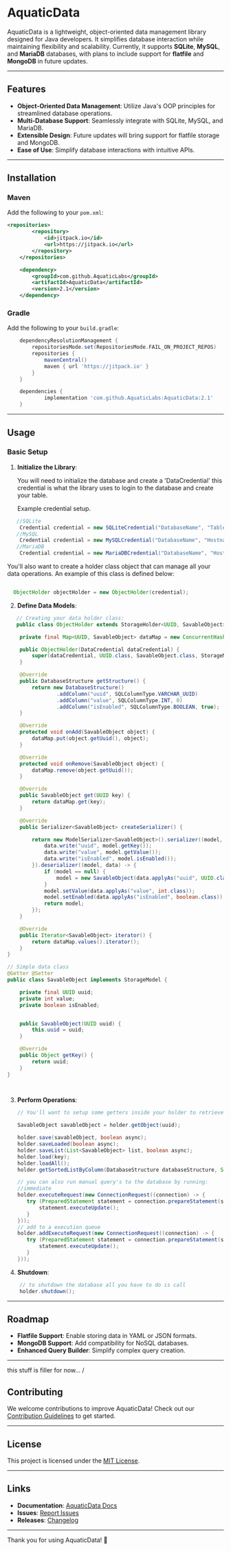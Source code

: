 # AquaticData

AquaticData is a lightweight, object-oriented data management library designed for Java developers. It simplifies database interaction while maintaining flexibility and scalability. Currently, it supports **SQLite**, **MySQL**, and **MariaDB** databases, with plans to include support for **flatfile** and **MongoDB** in future updates.

---

## Features
- **Object-Oriented Data Management**: Utilize Java's OOP principles for streamlined database operations.
- **Multi-Database Support**: Seamlessly integrate with SQLite, MySQL, and MariaDB.
- **Extensible Design**: Future updates will bring support for flatfile storage and MongoDB.
- **Ease of Use**: Simplify database interactions with intuitive APIs.

---

## Installation

### Maven
Add the following to your `pom.xml`:
```xml
<repositories>
		<repository>
		    <id>jitpack.io</id>
		    <url>https://jitpack.io</url>
		</repository>
	</repositories>

	<dependency>
	    <groupId>com.github.AquaticLabs</groupId>
	    <artifactId>AquaticData</artifactId>
	    <version>2.1</version>
	</dependency>
```

### Gradle
Add the following to your `build.gradle`:
```gradle
	dependencyResolutionManagement {
		repositoriesMode.set(RepositoriesMode.FAIL_ON_PROJECT_REPOS)
		repositories {
			mavenCentral()
			maven { url 'https://jitpack.io' }
		}
	}

	dependencies {
	        implementation 'com.github.AquaticLabs:AquaticData:2.1'
	}
```

---

## Usage

### Basic Setup
1. **Initialize the Library**:
   
    You will need to initialize the database and create a 'DataCredential' this credential is what the library uses to login to the 
    database and create your table.  

    Example credential setup.
```java
   //SQLite                                                                   // creates a file if one is not present.
    Credential credential = new SQLiteCredential("DatabaseName", "TableName", new File("FileLocation"))
   //MySQL
    Credential credential = new MySQLCredential("DatabaseName", "Hostname", port, "username", "password", "TableName")
   //MariaDB
    Credential credential = new MariaDBCredential("DatabaseName", "Hostname", port, "username", "password", "TableName")
```

You'll also want to create a holder class object that can manage all your data operations. An example of this class is defined below:

```java

  ObjectHolder objectHolder = new ObjectHolder(credential);

```

2. **Define Data Models**:
```java
   // Creating your data holder class:
   public class ObjectHolder extends StorageHolder<UUID, SavableObject> {

    private final Map<UUID, SavableObject> dataMap = new ConcurrentHashMap<>();

    public ObjectHolder(DataCredential dataCredential) {
        super(dataCredential, UUID.class, SavableObject.class, StorageMode.LOAD_AND_STORE, Runnable::run, CompletableFuture::runAsync);
    }

    @Override
    public DatabaseStructure getStructure() {
        return new DatabaseStructure()
                .addColumn("uuid", SQLColumnType.VARCHAR_UUID)
                .addColumn("value", SQLColumnType.INT, 0)
                .addColumn("isEnabled", SQLColumnType.BOOLEAN, true);
    }

    @Override
    protected void onAdd(SavableObject object) {
        dataMap.put(object.getUuid(), object);
    }

    @Override
    protected void onRemove(SavableObject object) {
        dataMap.remove(object.getUuid());
    }

    @Override
    public SavableObject get(UUID key) {
        return dataMap.get(key);
    }

    @Override
    public Serializer<SavableObject> createSerializer() {

        return new ModelSerializer<SavableObject>().serializer((model, data) -> {
            data.write("uuid", model.getKey());
            data.write("value", model.getValue());
            data.write("isEnabled", model.isEnabled());
        }).deserializer((model, data) -> {
            if (model == null) {
                model = new SavableObject(data.applyAs("uuid", UUID.class));
            }
            model.setValue(data.applyAs("value", int.class));
            model.setEnabled(data.applyAs("isEnabled", boolean.class));
            return model;
        });
    }

    @Override
    public Iterator<SavableObject> iterator() {
        return dataMap.values().iterator();
    }
}

```

```java
// Simple data class
@Getter @Setter
public class SavableObject implements StorageModel {

    private final UUID uuid;
    private int value;
    private boolean isEnabled;


    public SavableObject(UUID uuid) {
        this.uuid = uuid;
    }

    @Override
    public Object getKey() {
        return uuid;
    }
}

 
```


3. **Perform Operations**:
   ```java
   // You'll want to setup some getters inside your holder to retrieve data from either your dataMap or if you dont store the data, you'll want to fetch the data by running load(key)

   SavableObject savableObject = holder.getObject(uuid);
   
   holder.save(savableObject, boolean async);
   holder.saveLoaded(boolean async);
   holder.saveList(List<SavableObject> list, boolean async);
   holder.load(key);
   holder.loadAll();
   holder.getSortedListByColumn(DatabaseStructure databaseStructure, String sortByColumnName, SQLDatabase.SortOrder sortOrder, int limit, int offset, boolean async)
   
   // you can also run manual query's to the database by running:
   //immediate
   holder.executeRequest(new ConnectionRequest((connection) -> {
      try (PreparedStatement statement = connection.prepareStatement(sqlQuery)) {
          statement.executeUpdate();
      }
   }));
   // add to a execution queue
   holder.addExecuteRequest(new ConnectionRequest((connection) -> {
      try (PreparedStatement statement = connection.prepareStatement(sqlQuery)) {
          statement.executeUpdate();
      }
   }));
   ```
4. **Shutdown**:

```java
    // to shutdown the database all you have to do is call
    holder.shutdown();


```


---

## Roadmap
- **Flatfile Support**: Enable storing data in YAML or JSON formats.
- **MongoDB Support**: Add compatibility for NoSQL databases.
- **Enhanced Query Builder**: Simplify complex query creation.

---

this stuff is filler for now...
 \/

## Contributing
We welcome contributions to improve AquaticData! Check out our [Contribution Guidelines](https://github.com/AquaticLabs/AquaticData/blob/2.1-update/CONTRIBUTING.md) to get started.

---

## License
This project is licensed under the [MIT License](https://github.com/AquaticLabs/AquaticData/blob/2.1-update/LICENSE).

---

## Links
- **Documentation**: [AquaticData Docs](https://github.com/AquaticLabs/AquaticData/tree/2.1-update)
- **Issues**: [Report Issues](https://github.com/AquaticLabs/AquaticData/issues)
- **Releases**: [Changelog](https://github.com/AquaticLabs/AquaticData/releases)

---

Thank you for using AquaticData! 🚀

